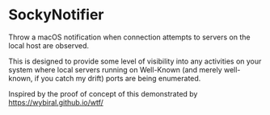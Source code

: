 SockyNotifier
=============

Throw a macOS notification when connection attempts to servers on the local host are observed.

This is designed to provide some level of visibility into any activities on your system where local servers
running on Well-Known (and merely well-known, if you catch my drift) ports are being enumerated.

Inspired by the proof of concept of this demonstrated by https://wybiral.github.io/wtf/

